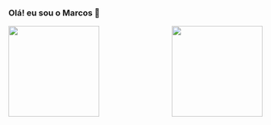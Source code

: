 ### Olá! eu sou o Marcos 👋

<div>
  
  <img  height="180em" src="https://github-readme-stats.vercel.app/api?username=MarcosF0002&show_icons=true&theme=tokyonight&include_all_commits=true&count_private=true"/>
  <img align="right" height="180em" src="https://github-readme-stats.vercel.app/api/top-langs/?username=MarcosF0002&layout=compact&langs_count=16&theme=tokyonight"/>
</div>



